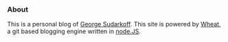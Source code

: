 ### About

This is a personal blog of [George Sudarkoff][]. This site is powered by [Wheat][], a git based blogging engine written in [node.JS][].

[George Sudarkoff]: http://blog.sud.to
[node.js]: http://nodejs.org/
[Wheat]: http://github.com/creationix/wheat
